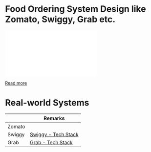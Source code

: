 # Food Ordering System Design like Zomato, Swiggy, Grab etc.

![](FoodOrderingDesignProblem.md)

[Read more](FoodOrderingDesignProblem.md)

# Real-world Systems

|        | Remarks                                      |
|--------|----------------------------------------------|
| Zomato |                                              |
| Swiggy | [Swiggy - Tech Stack](../../4_TechStacksRealWorld/SwiggyTechStack.md)    |
| Grab   | [Grab - Tech Stack](../../4_TechStacksRealWorld/GrabTechStack/Readme.md) |